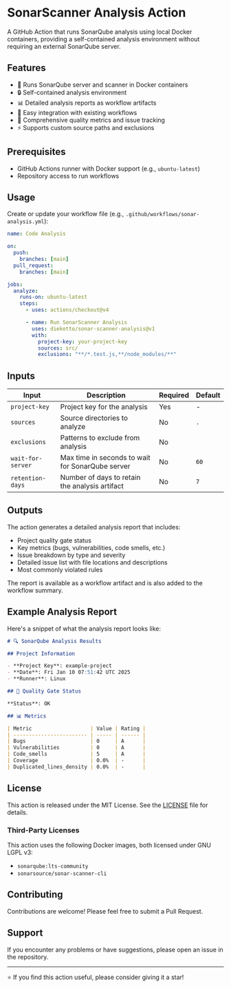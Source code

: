 # SonarScanner Analysis Action

A GitHub Action that runs SonarQube analysis using local Docker containers, providing a self-contained analysis environment without requiring an external SonarQube server.

## Features

- 🐳 Runs SonarQube server and scanner in Docker containers
- 🔒 Self-contained analysis environment
- 📊 Detailed analysis reports as workflow artifacts
- 🚀 Easy integration with existing workflows
- 📝 Comprehensive quality metrics and issue tracking
- ⚡ Supports custom source paths and exclusions

## Prerequisites

- GitHub Actions runner with Docker support (e.g., `ubuntu-latest`)
- Repository access to run workflows

## Usage

Create or update your workflow file (e.g., `.github/workflows/sonar-analysis.yml`):

```yaml
name: Code Analysis

on:
  push:
    branches: [main]
  pull_request:
    branches: [main]

jobs:
  analyze:
    runs-on: ubuntu-latest
    steps:
      - uses: actions/checkout@v4

      - name: Run SonarScanner Analysis
        uses: diekotto/sonar-scanner-analysis@v1
        with:
          project-key: your-project-key
          sources: src/
          exclusions: "**/*.test.js,**/node_modules/**"
```

## Inputs

| Input             | Description                                    | Required | Default                         |
| ----------------- | ---------------------------------------------- | -------- | ------------------------------- |
| `project-key`     | Project key for the analysis                   | Yes      | -                               |
| `sources`         | Source directories to analyze                  | No       | `.`                             |
| `exclusions`      | Patterns to exclude from analysis              | No       | ` ` |
| `wait-for-server` | Max time in seconds to wait for SonarQube server   | No       | `60`                            |
| `retention-days`  | Number of days to retain the analysis artifact | No       | `7`                             |

## Outputs

The action generates a detailed analysis report that includes:

- Project quality gate status
- Key metrics (bugs, vulnerabilities, code smells, etc.)
- Issue breakdown by type and severity
- Detailed issue list with file locations and descriptions
- Most commonly violated rules

The report is available as a workflow artifact and is also added to the workflow summary.

## Example Analysis Report

Here's a snippet of what the analysis report looks like:

```markdown
# 🔍 SonarQube Analysis Results

## Project Information

- **Project Key**: example-project
- **Date**: Fri Jan 10 07:51:42 UTC 2025
- **Runner**: Linux

## 🎯 Quality Gate Status

**Status**: OK

## 📊 Metrics

| Metric                   | Value | Rating |
| ------------------------ | ----- | ------ |
| Bugs                     | 0     | A      |
| Vulnerabilities          | 0     | A      |
| Code_smells              | 5     | A      |
| Coverage                 | 0.0%  | -      |
| Duplicated_lines_density | 0.0%  | -      |
```

## License

This action is released under the MIT License. See the [LICENSE](LICENSE) file for details.

### Third-Party Licenses

This action uses the following Docker images, both licensed under GNU LGPL v3:

- `sonarqube:lts-community`
- `sonarsource/sonar-scanner-cli`

## Contributing

Contributions are welcome! Please feel free to submit a Pull Request.

## Support

If you encounter any problems or have suggestions, please open an issue in the repository.

---

⭐ If you find this action useful, please consider giving it a star!
